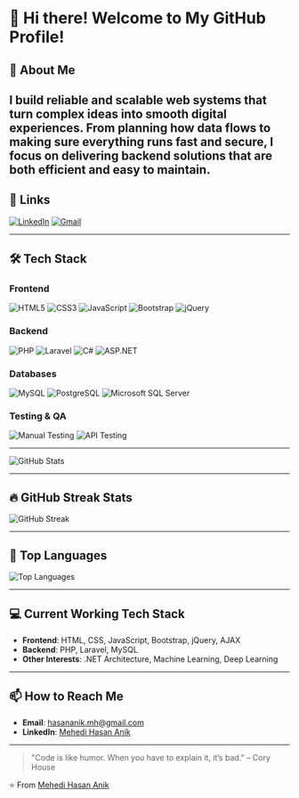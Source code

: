 # 👋 Hi there! Welcome to My GitHub Profile!

## 🚀 About Me
I build reliable and scalable web systems that turn complex ideas into smooth digital experiences. From planning how data flows to making sure everything runs fast and secure, I focus on delivering backend solutions that are both efficient and easy to maintain.
---

## 🔗 Links
[![LinkedIn](https://img.shields.io/badge/LinkedIn-0A66C2?style=for-the-badge&logo=linkedin&logoColor=white)](https://www.linkedin.com/in/anikmehedihasan/)
[![Gmail](https://img.shields.io/badge/Gmail-D14836?style=for-the-badge&logo=gmail&logoColor=white)](mailto:hasananik.mh@gmail.com)

---

## 🛠️ Tech Stack
### **Frontend**
![HTML5](https://img.shields.io/badge/HTML5-E34F26?style=for-the-badge&logo=html5&logoColor=white)
![CSS3](https://img.shields.io/badge/CSS3-1572B6?style=for-the-badge&logo=css3&logoColor=white)
![JavaScript](https://img.shields.io/badge/JavaScript-F7DF1E?style=for-the-badge&logo=javascript&logoColor=black)
![Bootstrap](https://img.shields.io/badge/Bootstrap-7952B3?style=for-the-badge&logo=bootstrap&logoColor=white)
![jQuery](https://img.shields.io/badge/jQuery-0769AD?style=for-the-badge&logo=jquery&logoColor=white)

### **Backend**
![PHP](https://img.shields.io/badge/PHP-777BB4?style=for-the-badge&logo=php&logoColor=white)
![Laravel](https://img.shields.io/badge/Laravel-FF2D20?style=for-the-badge&logo=laravel&logoColor=white)
![C#](https://img.shields.io/badge/C%23-239120?style=for-the-badge&logo=c-sharp&logoColor=white)
![ASP.NET](https://img.shields.io/badge/ASP.NET-512BD4?style=for-the-badge&logo=.net&logoColor=white)

### **Databases**
![MySQL](https://img.shields.io/badge/MySQL-4479A1?style=for-the-badge&logo=mysql&logoColor=white)
![PostgreSQL](https://img.shields.io/badge/PostgreSQL-4169E1?style=for-the-badge&logo=postgresql&logoColor=white)
![Microsoft SQL Server](https://img.shields.io/badge/Microsoft%20SQL%20Server-CC2927?style=for-the-badge&logo=microsoft-sql-server&logoColor=white)

### **Testing & QA**
![Manual Testing](https://img.shields.io/badge/Manual_Testing-008000?style=for-the-badge&logo=testing-library&logoColor=white)
![API Testing](https://img.shields.io/badge/API_Testing-FF6F61?style=for-the-badge&logo=postman&logoColor=white)

---

![GitHub Stats](https://github-readme-stats.vercel.app/api?username=anik-8teen&show_icons=true&theme=radical&hide_border=true&cache_seconds=1800)

---
## 🔥 GitHub Streak Stats

![GitHub Streak](https://github-readme-streak-stats.herokuapp.com?user=anik-8teen&theme=radical&hide_border=true&date_format=M%20j%5B%2C%20Y%5D&fire=DD2727&sideLabels=DD2727&ring=DD2727&background=0D1117&currStreakLabel=DD2727)

---

## 🧩 Top Languages

![Top Languages](https://github-readme-stats.vercel.app/api/top-langs/?username=anik-8teen&layout=compact&theme=radical&hide_border=true&cache_seconds=300)


---

## 💻 Current Working Tech Stack
- **Frontend**: HTML, CSS, JavaScript, Bootstrap, jQuery, AJAX  
- **Backend**: PHP, Laravel, MySQL  
- **Other Interests**: .NET Architecture, Machine Learning, Deep Learning

---

## 📫 How to Reach Me
- **Email**: [hasananik.mh@gmail.com](mailto:hasananik.mh@gmail.com)
- **LinkedIn**: [Mehedi Hasan Anik](https://www.linkedin.com/in/anikmehedihasan/)

---

> "Code is like humor. When you have to explain it, it’s bad." – Cory House

⭐️ From [Mehedi Hasan Anik](https://github.com/anik-8teen)
